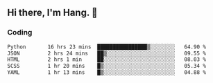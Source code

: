 ## Hi there, I'm Hang. 👋

### Coding

<!--START_SECTION:waka-->

```txt
Python       16 hrs 23 mins  ████████████████▒░░░░░░░░   64.90 %
JSON         2 hrs 24 mins   ██▒░░░░░░░░░░░░░░░░░░░░░░   09.55 %
HTML         2 hrs 1 min     ██░░░░░░░░░░░░░░░░░░░░░░░   08.03 %
SCSS         1 hr 20 mins    █▒░░░░░░░░░░░░░░░░░░░░░░░   05.34 %
YAML         1 hr 13 mins    █▒░░░░░░░░░░░░░░░░░░░░░░░   04.88 %
```

<!--END_SECTION:waka-->
